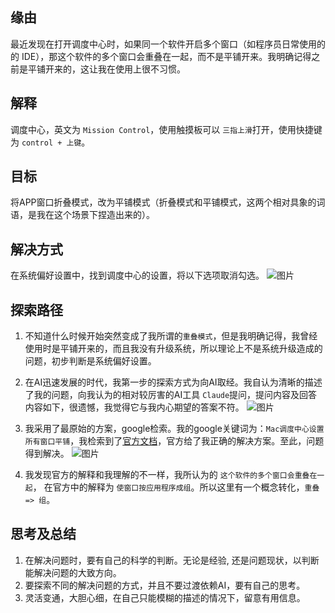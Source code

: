## 缘由
最近发现在打开调度中心时，如果同一个软件开启多个窗口（如程序员日常使用的的 IDE），那这个软件的多个窗口会重叠在一起，而不是平铺开来。我明确记得之前是平铺开来的，这让我在使用上很不习惯。

## 解释
调度中心，英文为 `Mission Control`，使用触摸板可以 `三指上滑`打开，使用快捷键为 `control + 上键`。

## 目标
将APP窗口折叠模式，改为平铺模式（折叠模式和平铺模式，这两个相对具象的词语，是我在这个场景下捏造出来的）。


## 解决方式
在系统偏好设置中，找到调度中心的设置，将以下选项取消勾选。
![图片](http://images.leyla.top/note/Pastedimage20240924094919.png)

## 探索路径
1. 不知道什么时候开始突然变成了我所谓的`重叠模式`，但是我明确记得，我曾经使用时是平铺开来的，而且我没有升级系统，所以理论上不是系统升级造成的问题，初步判断是系统偏好设置。
2. 在AI迅速发展的时代，我第一步的探索方式为向AI取经。我自认为清晰的描述了我的问题，向我认为的相对较厉害的AI工具 `Claude`提问，提问内容及回答内容如下，很遗憾，我觉得它与我内心期望的答案不符。
![图片](http://images.leyla.top/note/Pastedimage20240924095730.png)

3. 我采用了最原始的方案，google检索。我的google关键词为：`Mac调度中心设置所有窗口平铺`，我检索到了[官方文档](https://support.apple.com/zh-cn/guide/mac-help/mh35798/12.0/mac/12.0)，官方给了我正确的解决方案。至此，问题得到解决。
![图片](http://images.leyla.top/note/Pastedimage20240924095921.png)

4. 我发现官方的解释和我理解的不一样，我所认为的 `这个软件的多个窗口会重叠在一起`， 在官方中的解释为 `使窗口按应用程序成组`。所以这里有一个概念转化，`重叠 => 组`。


## 思考及总结
1. 在解决问题时，要有自己的科学的判断。无论是经验, 还是问题现状，以判断能解决问题的大致方向。
2. 要探索不同的解决问题的方式，并且不要过渡依赖AI，要有自己的思考。
3. 灵活变通，大胆心细，在自己只能模糊的描述的情况下，留意有用信息。

